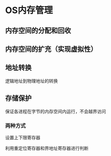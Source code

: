 # OS内存管理

## 内存空间的分配和回收

## 内存空间的扩充（实现虚拟性）

## 地址转换
逻辑地址到物理地址的转换

## 存储保护
保证各进程在字节的内存空间内运行，不会越界访问

### 两种方式

设置上下限寄存器

利用重定位寄存器和界地址寄存器进行判断
